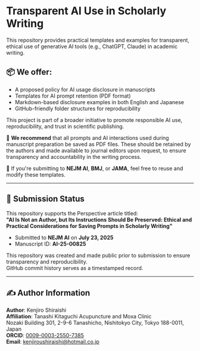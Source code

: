 # Transparent AI Use in Scholarly Writing

This repository provides practical templates and examples for transparent, ethical use of generative AI tools (e.g., ChatGPT, Claude) in academic writing.

## 📦 We offer:
- A proposed policy for AI usage disclosure in manuscripts  
- Templates for AI prompt retention (PDF format)  
- Markdown-based disclosure examples in both English and Japanese  
- GitHub-friendly folder structures for reproducibility  

This project is part of a broader initiative to promote responsible AI use, reproducibility, and trust in scientific publishing.

📝 **We recommend** that all prompts and AI interactions used during manuscript preparation be saved as PDF files. These should be retained by the authors and made available to journal editors upon request, to ensure transparency and accountability in the writing process.

📘 If you're submitting to **NEJM AI**, **BMJ**, or **JAMA**, feel free to reuse and modify these templates.

---

## 📝 Submission Status

This repository supports the Perspective article titled:  
**"AI Is Not an Author, but Its Instructions Should Be Preserved: Ethical and Practical Considerations for Saving Prompts in Scholarly Writing"**

- Submitted to **NEJM AI** on **July 23, 2025**  
- Manuscript ID: **AI-25-00825**  

This repository was created and made public prior to submission to ensure transparency and reproducibility.  
GitHub commit history serves as a timestamped record.

---

## ✍️ Author Information

**Author**: Kenjiro Shiraishi  
**Affiliation**: Tanashi Kitaguchi Acupuncture and Moxa Clinic  
Nozaki Building 301, 2-9-6 Tanashicho, Nishitokyo City, Tokyo 188-0011, Japan  
**ORCID**: [0009-0003-2550-7385](https://orcid.org/0009-0003-2550-7385)  
**Email**: kenjiroushiraishi@hotmail.co.jp